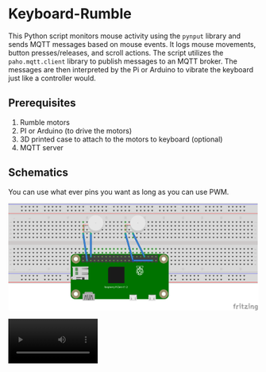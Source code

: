 # Keyboard-Rumble


This Python script monitors mouse activity using the `pynput` library and sends MQTT messages based on mouse events. It logs mouse movements, button presses/releases, and scroll actions. The script utilizes the `paho.mqtt.client` library to publish messages to an MQTT broker.
The messages are then interpreted by the Pi or Arduino to vibrate the keyboard just like a controller would. 

## Prerequisites

1. Rumble motors 
2. PI or Arduino (to drive the motors) 
3. 3D printed case to attach to the motors to keyboard (optional) 
4. MQTT server

## Schematics
You can use what ever pins you want as long as you can use PWM.


![Rumble Schematics](https://github.com/Slayingripper/Keyboard-Rumble/blob/main/Schematics/keyboard.png)

<video src='https://github.com/Slayingripper/Keyboard-Rumble/blob/main/Schematics/keyboard.mp4' width=180/>

## Usage
Step 1: 

- Desktop.py needs to be running to send data to the server

```
python Desktop.py
```

Step 2: 

```
python rumbler.py
```

## TODO Checklist

- [ ] Add individual mouse click addressing
